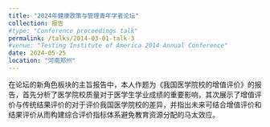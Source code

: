 ```yaml
---
title: "2024年健康政策与管理青年学者论坛"
collection: 报告
#type: "Conference proceedings talk"
permalink: /talks/2014-03-01-talk-3
#venue: "Testing Institute of America 2014 Annual Conference"
date: 2024-05-25
location: "河南郑州"
---
```


在论坛的新角色板块的主旨报告中，本人作题为《我国医学院校的增值评价》的报告，首先分析了医学院校质量对于医学生学业成绩的重要影响，其次展示了增值评价与传统结果评价的对于评价我国医学院校的差异，并指出未来可结合增值评价和结果评价从而构建综合评价指标体系避免教育资源分配的马太效应。
